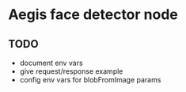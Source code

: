 # Aegis face detector node


## TODO
- document env vars
- give request/response example
- config env vars for blobFromImage params
